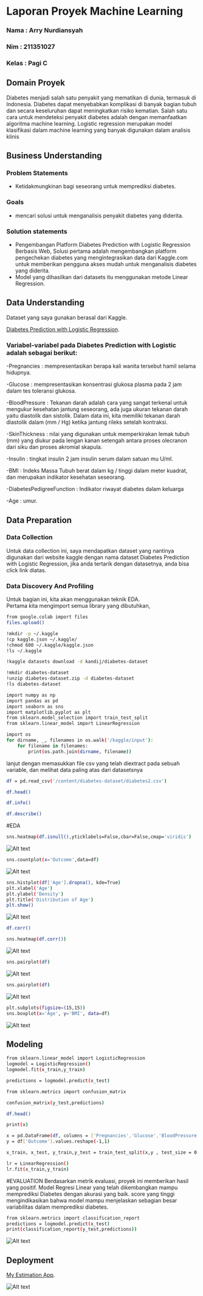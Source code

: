 # Laporan Proyek Machine Learning
### Nama : Arry Nurdiansyah
### Nim : 211351027
### Kelas : Pagi C

## Domain Proyek

Diabetes menjadi salah satu penyakit yang mematikan di dunia, termasuk di Indonesia. Diabetes dapat menyebabkan komplikasi di banyak bagian tubuh dan secara keseluruhan dapat meningkatkan risiko kematian. Salah satu cara untuk mendeteksi penyakit diabetes adalah dengan memanfaatkan algoritma machine learning. Logistic regression merupakan model klasifikasi dalam machine learning yang banyak digunakan dalam analisis klinis 

## Business Understanding

### Problem Statements

- Ketidakmungkinan bagi seseorang untuk memprediksi diabetes. 

### Goals

- mencari solusi untuk menganalisis penyakit diabetes yang diderita.

### Solution statements
- Pengembangan Platform Diabetes Prediction with Logistic Regression Berbasis Web, Solusi pertama adalah mengembangkan platform pengechekan diabetes yang mengintegrasikan data dari Kaggle.com untuk memberikan pengguna akses mudah untuk menganalisis diabetes yang diderita. 
- Model yang dihasilkan dari datasets itu menggunakan metode Linear Regression.

## Data Understanding
Dataset yang saya gunakan berasal dari Kaggle.<br> 

[Diabetes Prediction with Logistic Regression](https://www.kaggle.com/datasets/kandij/diabetes-dataset).

### Variabel-variabel pada Diabetes Prediction with Logistic adalah sebagai berikut:

-Pregnancies : mempresentasikan berapa kali wanita tersebut hamil selama hidupnya.

-Glucose : mempresentasikan konsentrasi glukosa plasma pada 2 jam dalam tes toleransi glukosa.

-BloodPressure : Tekanan darah adalah cara yang sangat terkenal untuk mengukur kesehatan jantung seseorang, ada juga ukuran tekanan darah yaitu diastolik dan sistolik. Dalam data ini, kita memiliki tekanan darah diastolik dalam (mm / Hg) ketika jantung rileks setelah kontraksi.

-SkinThickness : nilai yang digunakan untuk memperkirakan lemak tubuh (mm) yang diukur pada lengan kanan setengah antara proses olecranon dari siku dan proses akromial skapula.

-Insulin : tingkat insulin 2 jam insulin serum dalam satuan mu U/ml.

-BMI : Indeks Massa Tubuh berat dalam kg / tinggi dalam meter kuadrat, dan merupakan indikator kesehatan seseorang.

-DiabetesPedigreeFunction : Indikator riwayat diabetes dalam keluarga

-Age : umur.

## Data Preparation
### Data Collection
Untuk data collection ini, saya mendapatkan dataset yang nantinya digunakan dari website kaggle dengan nama dataset Diabetes Prediction with Logistic Regression, jika anda tertarik dengan datasetnya, anda bisa click link diatas.

### Data Discovery And Profiling
Untuk bagian ini, kita akan menggunakan teknik EDA. <br>
Pertama kita mengimport semua library yang dibutuhkan,

```bash
from google.colab import files
files.upload()
```

```bash
!mkdir -p ~/.kaggle
!cp kaggle.json ~/.kaggle/
!chmod 600 ~/.kaggle/kaggle.json
!ls ~/.kaggle
```

```bash
!kaggle datasets download -d kandij/diabetes-dataset
```
```bash
!mkdir diabetes-dataset
!unzip diabetes-dataset.zip -d diabetes-dataset
!ls diabetes-dataset
```

```bash
import numpy as np
import pandas as pd
import seaborn as sns
import matplotlib.pyplot as plt
from sklearn.model_selection import train_test_split
from sklearn.linear_model import LinearRegression

import os
for dirname, _, filenames in os.walk('/kaggle/input'):
    for filename in filenames:
        print(os.path.join(dirname, filename))
```

lanjut dengan memasukkan file csv yang telah diextract pada sebuah variable, dan melihat data paling atas dari datasetsnya
```bash
df = pd.read_csv('/content/diabetes-dataset/diabetes2.csv')
```

```bash
df.head()
```

```bash
df.info()
```

```bash
df.describe()
```

#EDA

```bash
sns.heatmap(df.isnull(),yticklabels=False,cbar=False,cmap='viridis')
```
![Alt text](1.png)

```bash
sns.countplot(x='Outcome',data=df)
```
![Alt text](2.png)

```bash
sns.histplot(df['Age'].dropna(), kde=True)
plt.xlabel('Age')
plt.ylabel('Density')
plt.title('Distribution of Age')
plt.show()
```
![Alt text](3.png)

```bash
df.corr()
```

```bash
sns.heatmap(df.corr())
```
![Alt text](4.png)

```bash
sns.pairplot(df)
```
![Alt text](5.png)

```bash
sns.pairplot(df)
```
![Alt text](6.png)

```bash
plt.subplots(figsize=(15,15))
sns.boxplot(x='Age', y='BMI', data=df)
```
![Alt text](acc.png)

## Modeling

```bash
from sklearn.linear_model import LogisticRegression
logmodel = LogisticRegression()
logmodel.fit(x_train,y_train)
```

```bash
predictions = logmodel.predict(x_test)
```

```bash
from sklearn.metrics import confusion_matrix
```

```bash
confusion_matrix(y_test,predictions)
```

```bash
df.head()
```

```bash
print(x)
```

```bash
x = pd.DataFrame(df, columns = ['Pregnancies','Glucose','BloodPressure','SkinThickness','Insulin','BMI','DiabetesPedigreeFunction','Age'])
y = df['Outcome'].values.reshape(-1,1)
```

```bash
x_train, x_test, y_train,y_test = train_test_split(x,y , test_size = 0.2 , random_state = 0)
```

```bash
lr = LinearRegression()
lr.fit(x_train,y_train)
```

#EVALUATION
Berdasarkan metrik evaluasi, proyek ini memberikan hasil yang positif. Model Regresi Linear yang telah dikembangkan mampu memprediksi Diabetes dengan akurasi yang baik. score yang tinggi mengindikasikan bahwa model mampu menjelaskan sebagian besar variabilitas dalam memprediksi diabetes.

```bash
from sklearn.metrics import classification_report
predictions = logmodel.predict(x_test)
print(classification_report(y_test,predictions))
```
![Alt text](acc.png)

## Deployment

[My Estimation App](https://appediabetes-ggg7suearpfjpeadzmucuf.streamlit.app/).

![Alt text](streamlit.png)
